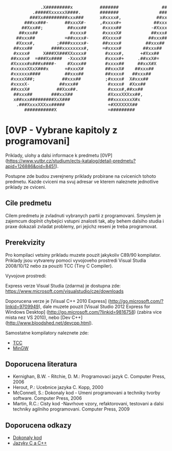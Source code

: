 <pre>
             .X#########x          #######                #######    ##############+,               
          .#####XxxxxxX####.       #######               #######.    ###################            
         ###Xx#########xxx###      x#xxxx#,             ##xxxX#;    x#xxxX#########xxxX###          
       ###xx###-      ##xxxX#-     ,#xxxx#+            ##xxxX#x     ##xxx#x ...,-X###xxxx##         
      ##Xxx##;         ##xxx##      #xxxx##           -#Xxxx##      #xxxx#          ##xxxx#-        
     ##xxx##            #xxxx#      #xxxxX#           ##xxx##      X#xxx##          .#xxxx#X        
    ##xxx##           =##xxxx#-     #Xxxxx#          ##xxx##       #Xxxx#x           #xxxx#=        
    #Xxxx#,        ;####xxxxx#-     ##xxxx#         ##xxx##        #xxxx#           ##xxxX#         
   ##xxx##       ####xxxxxxxx#,     =#xxxx#        ##xxx##        ##xxx##          .#Xxxx##         
   #xxxx#     X###XX###XXxxxx#       #xxxx#,      +#Xxx##         #Xxxx#x         x##xxx##          
  ##xxxx#  =###Xx####  -XxxxX#       #xxxx#+     .##xxX#=         #xxxx#        ###Xxx###           
  #Xxxxx#x###x####-    #Xxxx##       #xxxx##     ##xxX#X         ##xxxx##########Xxx###+            
  #xxxxxXXxX###x      +#xxxX#        ##xxxX#    ##xxx##          #Xxxxxxxxxxxxxx#####=              
  #xxxxxx####         ##xxx##        ##xxxx#   ##xxx##           #xxxx############;                 
  #xxxxX##;          ##xxx##         ;#xxxx#  X#xxx##           ##xxx##                             
  #xxxxX-           ##xxx##           #xxxx#  #Xxx##            #Xxxx#=                             
  ##xxxX#          ##Xxx##.           #xxxx#,##xx##            ,#xxxx#                              
   ##xxx##       ###xxX##             #XxxxXXXxx##,            ##xxx##                              
   x##xxx#########XxX###              ##xxxxxxxX#x             #Xxxx#-                              
    .###XxxxXXXxx#####                +#XXXXXXX##             ,#XXXX#                               
       ###########X                   =#########              #######      
</pre>

[0VP - Vybrane kapitoly z programovani]
===================================

Priklady, ulohy a dalsi informace k predmetu [0VP]
(https://www.vutbr.cz/studium/ects-katalog/detail-predmetu?apid=126886&oid=8451).

Postupne zde budou zverejneny priklady probirane na cvicenich tohoto predmetu. 
Kazde cviceni ma svuj adresar ve kterem naleznete jednotlive priklady ze cviceni. 


Cile predmetu
--------------
Cilem predmetu je zvladnuti vybranych partii z programovani. Smyslem je zajemcum 
doplnit chybejici vstupni znalosti tak, aby behem dalsiho studia i praxe dokazali 
zvladat problemy, pri jejichz reseni je treba programovat.


Prerekvizity
------------
Pro kompilaci vetsiny prikladu muzete pouzit jakykoliv C89/90 kompilator. 
Priklady jsou vytvareny pomoci vyvojoveho prostredi Visual Studia 2008/10/12 
nebo za pouziti TCC (Tiny C Compiler).

Vyvojove prostredi:

Express verze Visual Studia (zdarma) je dostupna zde:
https://www.microsoft.com/visualstudio/cze/downloads

Doporucena verze je [Visual C++ 2010 Express]
(http://go.microsoft.com/?linkid=9709949),
dale muzete pouzit [Visual Studio 2012 Express for Windows Desktop]
(http://go.microsoft.com/?linkid=9816758) (zabira vice mista nez VS 2010), nebo
[Dev C++]
(http://www.bloodshed.net/devcpp.html).

Samostatne kompilatory naleznete zde:
- [TCC](http://bellard.org/tcc/)
- [MinGW](http://nuwen.net/)


Doporucena literatura
---------------------
- Kernighan, B.W. - Ritchie, D. M.: Programovaci jazyk C. Computer Press, 2006
- Herout, P.: Ucebnice jazyka C. Kopp, 2000
- McConnell, S.: Dokonaly kod - Umeni programovani a techniky tvorby software. Computer Press, 2006 
- Martin, R.C.: Cisty kod -Navrhove vzory, refaktorovani, testovani a dalsi techniky agilniho programovani. Computer Press, 2009

Doporucena odkazy
-----------------
- [Dokonaly kod](http://majda.cz/download/swi113-2006-2007-slajdy.html)
- [Jazyky C a C++](http://drogo.fme.vutbr.cz/~jroupec/ccpp/)
